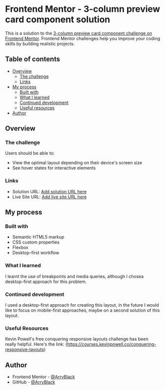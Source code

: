 # Frontend Mentor - 3-column preview card component solution

This is a solution to the [3-column preview card component challenge on Frontend Mentor](https://www.frontendmentor.io/challenges/3column-preview-card-component-pH92eAR2-). Frontend Mentor challenges help you improve your coding skills by building realistic projects. 

## Table of contents

- [Overview](#overview)
  - [The challenge](#the-challenge)
  - [Links](#links)
- [My process](#my-process)
  - [Built with](#built-with)
  - [What I learned](#what-i-learned)
  - [Continued development](#continued-development)
  - [Useful resources](#useful-resources)
- [Author](#author)



## Overview

### The challenge

Users should be able to:

- View the optimal layout depending on their device's screen size
- See hover states for interactive elements

### Links

- Solution URL: [Add solution URL here](https://your-solution-url.com)
- Live Site URL: [Add live site URL here](https://your-live-site-url.com)

## My process

### Built with

- Semantic HTML5 markup
- CSS custom properties
- Flexbox
- Desktop-first workflow

### What I learned

I learnt the use of breakpoints and media queries, although I chosea desktop-first approach for this problem.

### Continued development

I used a desktop-first approach for creating this layout, in the future I would like to focus on mobile-first approaches, maybe on a second solution of this layout.

### Useful Resources

Kevin Powell's free conquering responsive layouts challenge has been really helpful.
Here's the link: (https://courses.kevinpowell.co/conquering-responsive-layouts)

## Author

- Frontend Mentor - [@ArryBlack](https://www.frontendmentor.io/profile/ArryBlack)
- GitHub - [@ArryBlack](https://github.com/ArryBlack)


